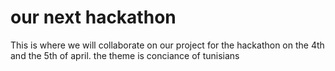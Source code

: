 # our next hackathon

This is where we will collaborate on our project for the hackathon on the 4th and the 5th of april.
the theme is conciance of tunisians
